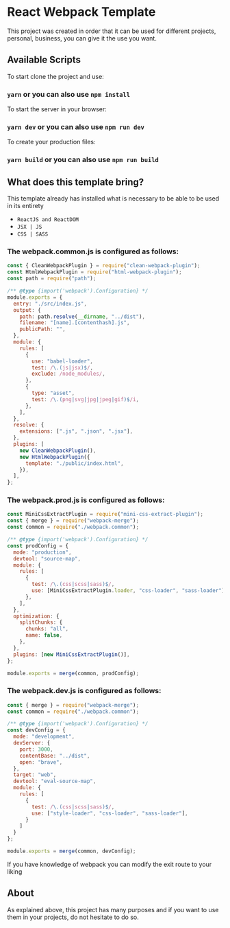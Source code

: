 # React Webpack Template
This project was created in order that it can be used for different projects, personal, business, you can give it the use you want.
## Available Scripts
To start clone the project and use:
### `yarn`  or you can also use `npm install`

To start the server in your browser:
### `yarn dev` or you can also use `npm run dev`

To create your production files:
### `yarn build` or you can also use `npm run build`

## What does this template bring?
This template already has installed what is necessary to be able to be used in its entirety
* `ReactJS and ReactDOM`
* `JSX | JS`
* `CSS | SASS`

### The webpack.common.js is configured as follows:
```js
const { CleanWebpackPlugin } = require("clean-webpack-plugin");
const HtmlWebpackPlugin = require("html-webpack-plugin");
const path = require("path");

/** @type {import('webpack').Configuration} */
module.exports = {
  entry: "./src/index.js",
  output: {
    path: path.resolve(__dirname, "../dist"),
    filename: "[name].[contenthash].js",
    publicPath: "",
  },
  module: {
    rules: [
      {
        use: "babel-loader",
        test: /\.(js|jsx)$/,
        exclude: /node_modules/,
      },
      {
        type: "asset",
        test: /\.(png|svg|jpg|jpeg|gif)$/i,
      },
    ],
  },
  resolve: {
    extensions: [".js", ".json", ".jsx"],
  },
  plugins: [
    new CleanWebpackPlugin(),
    new HtmlWebpackPlugin({
      template: "./public/index.html",
    }),
  ],
};
```

### The webpack.prod.js is configured as follows:
```js
const MiniCssExtractPlugin = require("mini-css-extract-plugin");
const { merge } = require("webpack-merge");
const common = require("./webpack.common");

/** @type {import('webpack').Configuration} */
const prodConfig = {
  mode: "production",
  devtool: "source-map",
  module: {
    rules: [
      {
        test: /\.(css|scss|sass)$/,
        use: [MiniCssExtractPlugin.loader, "css-loader", "sass-loader"],
      },
    ],
  },
  optimization: {
    splitChunks: {
      chunks: "all",
      name: false,
    },
  },
  plugins: [new MiniCssExtractPlugin()],
};

module.exports = merge(common, prodConfig);
```

### The webpack.dev.js is configured as follows:
```js
const { merge } = require("webpack-merge");
const common = require("./webpack.common");

/** @type {import('webpack').Configuration} */
const devConfig = {
  mode: "development",
  devServer: {
    port: 3000,
    contentBase: "../dist",
    open: "brave",
  },
  target: "web",
  devtool: "eval-source-map",
  module: {
    rules: [
      {
        test: /\.(css|scss|sass)$/,
        use: ["style-loader", "css-loader", "sass-loader"],
      }
    ]
  }
};

module.exports = merge(common, devConfig);
```

If you have knowledge of webpack you can modify the exit route to your liking

## About
As explained above, this project has many purposes and if you want to use them in your projects, do not hesitate to do so.
